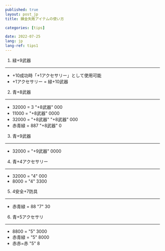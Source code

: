 ```yaml
---
published: true
layout: post_jp
title: 錬金失敗アイテムの使い方

categories: [tips]

date: 2022-07-25
lang: jp
lang-ref: tips1
---
```


1. 緑+9武器
------
- +10成功時「+1アクセサリー」として使用可能
- +1アクセサリー = 緑+10武器
2. 青+8武器
------
- 32000 = 3 "+8武器" 000
- 11000 = "+8武器" 0000
- 32000 = "+8武器" "+8武器" 000
- 赤青緑 = 887 "+8武器" 0
3. 青+9武器
------
- 32000 = "+9武器" 0000
4. 青+4アクセサリー
------
- 32000 = "4" 000
- 8000 = "4" 3300
5. 4安全+7防具
------
- 赤青緑 = 88 "7" 30
6. 青+5アクセサリ
------
- 8800 = "5" 3000
- 赤青緑 = "5" 8000
- 赤赤=赤 "5" 8
